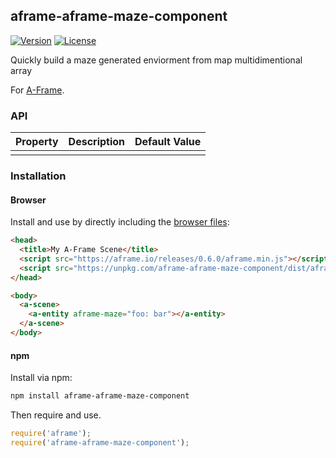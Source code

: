## aframe-aframe-maze-component

[![Version](http://img.shields.io/npm/v/aframe-aframe-maze-component.svg?style=flat-square)](https://npmjs.org/package/aframe-aframe-maze-component)
[![License](http://img.shields.io/npm/l/aframe-aframe-maze-component.svg?style=flat-square)](https://npmjs.org/package/aframe-aframe-maze-component)

Quickly build a maze generated enviorment from map multidimentional array

For [A-Frame](https://aframe.io).

### API

| Property | Description | Default Value |
| -------- | ----------- | ------------- |
|          |             |               |

### Installation

#### Browser

Install and use by directly including the [browser files](dist):

```html
<head>
  <title>My A-Frame Scene</title>
  <script src="https://aframe.io/releases/0.6.0/aframe.min.js"></script>
  <script src="https://unpkg.com/aframe-aframe-maze-component/dist/aframe-aframe-maze-component.min.js"></script>
</head>

<body>
  <a-scene>
    <a-entity aframe-maze="foo: bar"></a-entity>
  </a-scene>
</body>
```

<!-- If component is accepted to the Registry, uncomment this. -->
<!--
Or with [angle](https://npmjs.com/package/angle/), you can install the proper
version of the component straight into your HTML file, respective to your
version of A-Frame:

```sh
angle install aframe-aframe-maze-component
```
-->

#### npm

Install via npm:

```bash
npm install aframe-aframe-maze-component
```

Then require and use.

```js
require('aframe');
require('aframe-aframe-maze-component');
```
